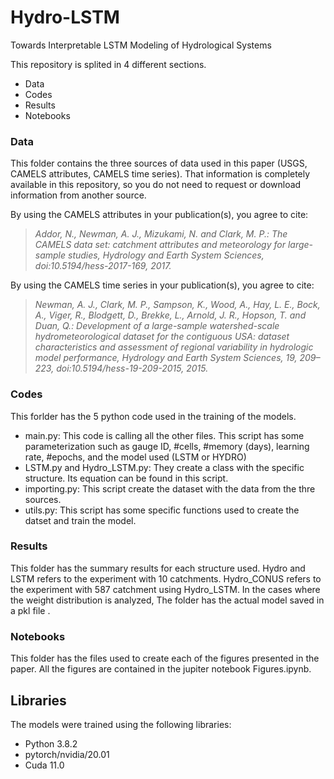 # Hydro-LSTM
Towards Interpretable LSTM Modeling of Hydrological Systems 

This repository is splited in 4 different sections.
  - Data
  - Codes
  - Results
  - Notebooks

### Data
This folder contains the three sources of data used in this paper (USGS, CAMELS attributes, CAMELS time series). That information is completely available in this repository, so you do not need to request or download information from another source. 

By using the CAMELS attributes in your publication(s), you agree to cite:

> *Addor, N., Newman, A. J., Mizukami, N. and Clark, M. P.: The CAMELS data set: catchment attributes and meteorology for large-sample studies, Hydrology and Earth System Sciences, doi:10.5194/hess-2017-169, 2017.*

By using the CAMELS time series in your publication(s), you agree to cite:

> *Newman, A. J., Clark, M. P., Sampson, K., Wood, A., Hay, L. E., Bock, A., Viger, R., Blodgett, D., Brekke, L., Arnold, J. R., Hopson, T. and Duan, Q.: Development of a large-sample watershed-scale hydrometeorological dataset for the contiguous USA: dataset characteristics and assessment of regional variability in hydrologic model performance, Hydrology and Earth System Sciences, 19, 209–223, doi:10.5194/hess-19-209-2015, 2015.*

### Codes
This forlder has the 5 python code used in the training of the models.
  - main.py: This code is calling all the other files. This script has some parameterization such as gauge ID, #cells, #memory (days), learning rate, #epochs, and the model used (LSTM or HYDRO)
  - LSTM.py and Hydro_LSTM.py: They create a class with the specific structure. Its equation can be found in this script.
  - importing.py: This script create the dataset with the data from the thre sources.
  - utils.py: This script has some specific functions used to create the datset and train the model.
  
### Results
This folder has the summary results for each structure used. Hydro and LSTM refers to the experiment with 10 catchments. Hydro_CONUS refers to the experiment with 587 catchment using Hydro_LSTM. In the cases where the weight distribution is analyzed, The folder has the actual model saved in a pkl file .
  
### Notebooks
This folder has the files used to create each of the figures presented in the paper. All the figures are contained in the jupiter notebook Figures.ipynb.


## Libraries
The models were trained using the following libraries:
  - Python 3.8.2
  - pytorch/nvidia/20.01
  - Cuda 11.0
